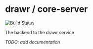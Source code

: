 # drawr / core-server

[![Build Status](https://jenkins.etsag.de/buildStatus/icon?job=drawr-core-server)](https://jenkins.etsag.de/job/drawr-core-server/)

The backend to the drawr service

_TODO: add documentation_
